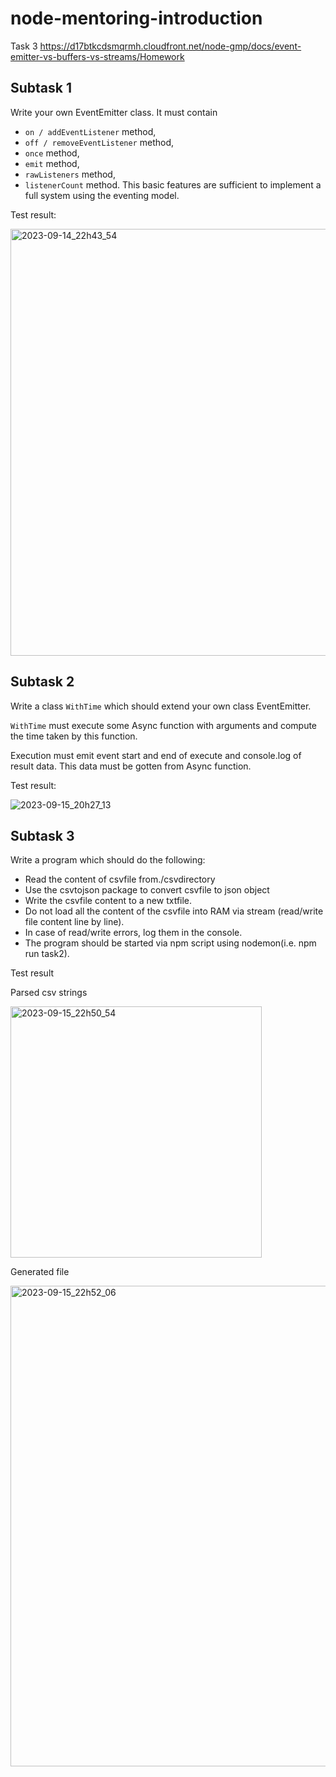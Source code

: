 # node-mentoring-introduction
Task 3
https://d17btkcdsmqrmh.cloudfront.net/node-gmp/docs/event-emitter-vs-buffers-vs-streams/Homework

## Subtask 1 
Write your own EventEmitter class. 
It must contain 
- <code>on / addEventListener</code> method, 
- <code>off / removeEventListener</code> method,
- <code>once</code> method,
- <code>emit</code> method,
- <code>rawListeners</code> method,
- <code>listenerCount</code> method.
This basic features are sufficient to implement a full system using the eventing model.

Test result: 

<img width="683" alt="2023-09-14_22h43_54" src="https://github.com/kandalova/node-mentoring-introduction/assets/26093763/709017e9-e37b-4e71-9c24-22843d8c2c45">

## Subtask 2
Write a class <code>WithTime</code> which should extend your own class EventEmitter. 

<code>WithTime</code> must execute some Async function with arguments and compute the time taken by this function.

Execution must emit event start and end of execute and console.log of result data. This data must be gotten from Async function.

Test result:

![2023-09-15_20h27_13](https://github.com/kandalova/node-mentoring-introduction/assets/26093763/953a3aae-04fb-4f63-a231-b045a5febb96)

## Subtask 3 

Write a program which should do the following: 
- Read the content of csvfile from./csvdirectory
-  Use the csvtojson package to convert csvfile to json object
-  Write the csvfile content to a new txtfile.
-  Do not load all the content of the csvfile into RAM via stream (read/write file content line by line).
-  In case of read/write errors, log them in the console.
-  The program should be started via npm script using nodemon(i.e. npm run task2).

Test result 

Parsed csv strings

<img width="402" alt="2023-09-15_22h50_54" src="https://github.com/kandalova/node-mentoring-introduction/assets/26093763/2f691522-66b0-48df-a240-474d546e53f7">

Generated file 

<img width="769" alt="2023-09-15_22h52_06" src="https://github.com/kandalova/node-mentoring-introduction/assets/26093763/addeb9fd-7123-4a3d-98da-2380a2679284">
